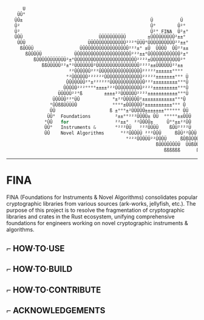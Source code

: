 ```rust
      Ü
    ÜÛ°
   ÜÛ±                                               Ü          Ü
   Û²                                                Û°        Û²°
   Û²                                                Û²° FINA  Û²±°
   ÛÛÜ                            ÜÜÜÜÜÜÜÜÜÜ        ±ÛÛÛÜÜÜÜÜÛ²±±°
    ÛÛÜ                       ÜÜÛÛÛÛÛÛÛÛÛÛÛÛ²²²°ÜÜÜ°ÛÛÛÛÛÛÛÛÛÛ²²±±°
     ßÛÛÜÜ                 ÜÛÛÛÛÛÛÛÛÛÛÛÛÛÛÛÛÛ²²²±° ±Û  ÛÛÛÛ  ÛÛ²²±±
       ßÛÛÛÜÜ            ÜÛÛÛÛÛÛÛÛÛÛÛÛÛÛÛÛÛÛÛÛ²²²±±°ÛÛÛÛÛÛÛÛÛÛÛÛ²±°
          ßÛÛÛÛÛÜÜÜÜÜÜ²±°ÛÛÛÛÛÛÛÛÛÛÛÛÛÛÛÛÛÛÛÛÛÛÛ²²²²±ÛÛÛÛÛÛÛÛÛÛÛ²°
             ßßÛÛÛÛÛ²²±°²ÛÛÛÛÛÛÛ²ÛÛÛÛÛÛÛÛÛÛÛÛÛÛÛÛ²²²²±±ÛÛÛÛÛÛ²²±±
                       ²²ÛÛÛÛÛÛ²²²ÛÛÛÛÛÛÛÛÛÛÛÛÛÛÛÛ²²²²²±±±±±±°°°°
                      °²ÛÛÛÛÛÛ²²²²²²ÛÛÛÛÛÛÛÛÛÛÛÛÛÛ²²²²²±±±±±±±°°° Ü
                      ÛÛÛÛÛÛÛ²°±²²²²²²ÛÛÛÛÛÛÛÛÛÛÛÛÛ²²²±±±±±±±±±°°°Û
                     ÛÛÛÛÛ²²²°°°°±±±±²²²ÛÛÛÛÛÛÛÛÛÛ²²²²±±±±±±±±±°°°Û
                   ÜÛÛÛÛ²²°ß        ±±±±²²ÛÛÛÛÛÛ²²²²±±±±±±±±±±±°°°Û
                 ÜÛÛÛÛ²²°ÜÛ            °±²²ÛÛÛÛÛÛ²±±±±±±±±±±±±°°°Û
                °ÛÛßßÜÜÜÜÛ             °°°°±ÛÛÛÛÛÛ²±±±±±±±±±±°°° Û
                ÛÛ                    ß ±°°°±²ÛÛÛÛÛ±±±±±±±°°°°°° ÛÜ
               ÜÛ°  Foundations         ²±±°°²²²ÛÛÛÛ± ÛÜ  °°°°°±±ÛÛÜ
              °ÛÛ   for                 ²²±±°  ²²ÛÛÛÛ±     Û°°±±²²ÛÛ
              ÛÛ°   Instruments &       °²²²ÛÜ   ²²²ÛÛÜÜ    ßÛÜ²²²²Ü
              ÛÛ    Novel Algorithms      °²²ÛÛÛÜÜ ²²²ÛÛÜ     ßÛÜ²²ÛÛÜ
                                            °²²²ÛÛÛÜÜ²²ÛÛÛÜ     ßÛßÛÛÛÛÜ
                                                       ßÛÛÛÛÛÛÛÜ  ÛÜßÛÛÛÛÛÛÜ
                                                          ßßßßßß      ßßßßßß

```
---

# FINA

FINA (Foundations for Instruments & Novel Algorithms) consolidates popular cryptographic libraries from various sources (ark-works, jellyfish, etc.).
The purpose of this project is to resolve the fragmentation of cryptographic libraries and crates in the Rust ecosystem, unifying comprehensive foundations for engineers working on novel cryptographic instruments & algorithms.

## ⌐ HOW·TO·USE

## ⌐ HOW·TO·BUILD


## ⌐ HOW·TO·CONTRIBUTE


## ⌐ ACKNOWLEDGEMENTS
